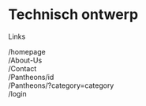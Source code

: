 # Technisch ontwerp
Links

/homepage  
/About-Us  
/Contact  
/Pantheons/id  
/Pantheons/?category=category  
/login


